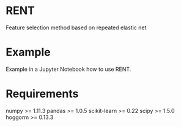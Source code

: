 RENT
====
Feature selection method based on repeated elastic net

# Example

Example in a Jupyter Notebook how to use RENT.

# Requirements

numpy >= 1.11.3 
pandas >= 1.0.5 
scikit-learn >= 0.22 
scipy >= 1.5.0 
hoggorm >= 0.13.3




